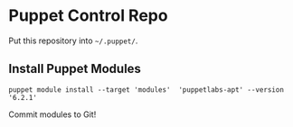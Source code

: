 # Puppet Control Repo

Put this repository into `~/.puppet/`.

## Install Puppet Modules

```
puppet module install --target 'modules'  'puppetlabs-apt' --version '6.2.1'
```

Commit modules to Git!
